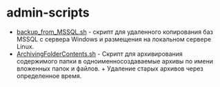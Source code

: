# admin-scripts
* [backup_from_MSSQL.sh](/backup_from_MSSQL.sh) - скрипт для удаленного копирования баз MSSQL с сервера Windows и размещения на локальном сервере Linux.
* [ArchivingFolderContents.sh](/ArchivingFolderContents.sh) - Скрипт для архивирования содержимого папки в одноименносоздаваемые архивы по имени вложенных папок и файлов. +  Удаление старых архивов через определенное время.
